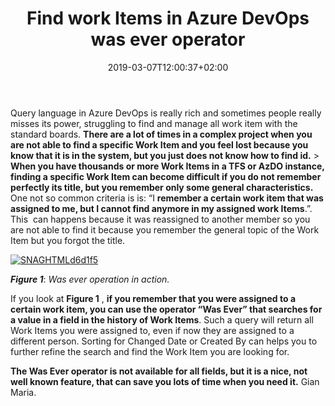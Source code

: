 ﻿---
title: "Find work Items in Azure DevOps was ever operator"
description: ""
date: 2019-03-07T12:00:37+02:00
draft: false
tags: [Azure DevOps]
categories: [Azure DevOps]
---
Query language in Azure DevOps is really rich and sometimes people really misses its power, struggling to find and manage all work item with the standard boards.  **There are a lot of times in a complex project when you are not able to find a specific Work Item and you feel lost because you know that it is in the system, but you just does not know how to find id.** >  **When you have thousands or more Work Items in a TFS or AzDO instance, finding a specific Work Item can become difficult if you do not remember perfectly its title, but you remember only some general characteristics.** One not so common criteria is is: “I **remember a certain work item that was assigned to me, but I cannot find anymore in my assigned work Items**.”. This  can happens because it was reassigned to another member so you are not able to find it because you remember the general topic of the Work Item but you forgot the title.

[![SNAGHTMLd6d1f5](https://www.codewrecks.com/blog/wp-content/uploads/2019/03/SNAGHTMLd6d1f5_thumb.png "SNAGHTMLd6d1f5")](https://www.codewrecks.com/blog/wp-content/uploads/2019/03/SNAGHTMLd6d1f5.png)

 ***Figure 1***: *Was ever operation in action.*

If you look at  **Figure 1** ,  **if you remember that you were assigned to a certain work item, you can use the operator “Was Ever” that searches for a value in a field in the history of Work Items**. Such a query will return all Work Items you were assigned to, even if now they are assigned to a different person. Sorting for Changed Date or Created By can helps you to further refine the search and find the Work Item you are looking for.

 **The Was Ever operator is not available for all fields, but it is a nice, not well known feature, that can save you lots of time when you need it.** Gian Maria.
